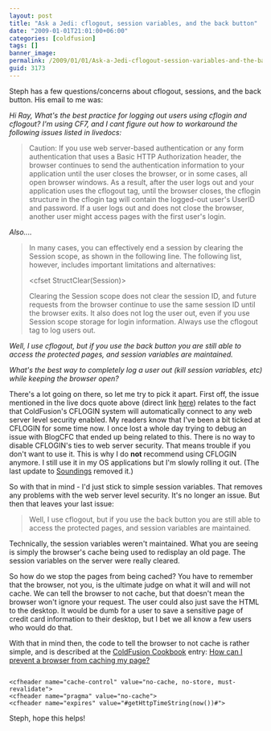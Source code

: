 ```yaml
---
layout: post
title: "Ask a Jedi: cflogout, session variables, and the back button"
date: "2009-01-01T21:01:00+06:00"
categories: [coldfusion]
tags: []
banner_image: 
permalink: /2009/01/01/Ask-a-Jedi-cflogout-session-variables-and-the-back-button
guid: 3173
---
```


Steph has a few questions/concerns about cflogout, sessions, and the back button. His email to me was:

<i>Hi Ray, What's the best practice for logging out users using cflogin and cflogout? I'm using CF7, and I cant figure out how to workaround the following issues listed in livedocs:</i>
<!--more-->
<blockquote>
<p>
Caution: If you use web server-based authentication or any form authentication that uses a Basic HTTP Authorization header, the browser continues to send the authentication information to your application until the user closes the browser, or in some cases, all open browser windows. As a result, after the user logs out and your application uses the cflogout tag, until the browser closes, the cflogin structure in the cflogin tag will contain the logged-out user's UserID and password. If a user logs out and does not close the browser, another user might access pages with the first user's login.
</p>
</blockquote>

<i>Also....</i>

<blockquote>
<p>
In many cases, you can effectively end a session by clearing the Session scope, as shown in the following line. The following list, however, includes important limitations and alternatives:

&lt;cfset StructClear(Session)&gt;<br/>

Clearing the Session scope does not clear the session ID, and future requests from the browser continue to use the same session ID until the browser exits. It also does not log the user out, even if you use Session scope storage
for login information. Always use the cflogout tag to log users out.
</p>
</blockquote>


<i>Well, I use cflogout, but if you use the back button you are still able to access the protected pages, and session variables are maintained.

What's the best way to completely log a user out (kill session variables, etc) while keeping the browser open?</i>

There's a lot going on there, so let me try to pick it apart. First off, the issue mentioned in the live docs quote above (direct link <a href="http://livedocs.adobe.com/coldfusion/7/htmldocs/00001182.htm">here</a>) relates to the fact that ColdFusion's CFLOGIN system will automatically connect to any web server level security enabled. My readers know that I've been a bit ticked at CFLOGIN for some time now. I once lost a whole day trying to debug an issue with BlogCFC that ended up being related to this. There is no way to disable CFLOGIN's ties to web server security. That means trouble if you don't want to use it. This is why I do <b>not</b> recommend using CFLOGIN anymore. I still use it in my OS applications but I'm slowly rolling it out. (The last update to <a href="http://soundings.riaforge.org">Soundings</a> removed it.) 

So with that in mind - I'd just stick to simple session variables. That removes any problems with the web server level security. It's no longer an issue. But then that leaves your last issue:

<blockquote>
<p>
Well, I use cflogout, but if you use the back button you are still able to access the protected pages, and session variables are maintained.
</p>
</blockquote>

Technically, the session variables weren't maintained. What you are seeing is simply the browser's cache being used to redisplay an old page. The session variables on the server were really cleared. 

So how do we stop the pages from being cached? You have to remember that the browser, not you, is the ultimate judge on what it will and will not cache. We can tell the browser to not cache, but that doesn't mean the browser won't ignore your request. The user could also just save the HTML to the desktop. It would be dumb for a user to save a sensitive page of credit card information to their desktop, but I bet we all know a few users who would do that. 

With that in mind then, the code to tell the browser to not cache is rather simple, and is described at the <a href="http://www.coldfusioncookbook.com">ColdFusion Cookbook</a> entry: <a href="http://www.coldfusioncookbook.com/entry/54/How-can-I-prevent-a-browser-from-caching-my-page?">How can I prevent a browser from caching my page?</a>

<code>
&lt;cfheader name="cache-control" value="no-cache, no-store, must-revalidate"&gt;
&lt;cfheader name="pragma" value="no-cache"&gt;
&lt;cfheader name="expires" value="#getHttpTimeString(now())#"&gt;
</code>

Steph, hope this helps!